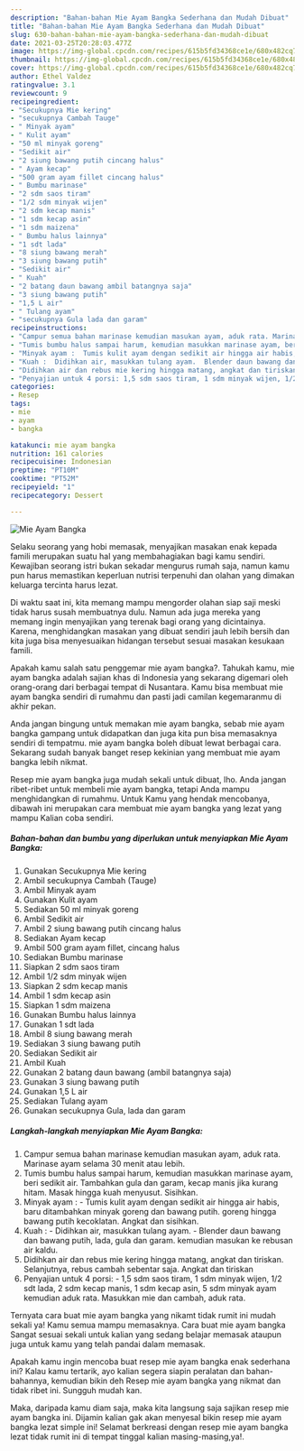 ```yaml
---
description: "Bahan-bahan Mie Ayam Bangka Sederhana dan Mudah Dibuat"
title: "Bahan-bahan Mie Ayam Bangka Sederhana dan Mudah Dibuat"
slug: 630-bahan-bahan-mie-ayam-bangka-sederhana-dan-mudah-dibuat
date: 2021-03-25T20:28:03.477Z
image: https://img-global.cpcdn.com/recipes/615b5fd34368ce1e/680x482cq70/mie-ayam-bangka-foto-resep-utama.jpg
thumbnail: https://img-global.cpcdn.com/recipes/615b5fd34368ce1e/680x482cq70/mie-ayam-bangka-foto-resep-utama.jpg
cover: https://img-global.cpcdn.com/recipes/615b5fd34368ce1e/680x482cq70/mie-ayam-bangka-foto-resep-utama.jpg
author: Ethel Valdez
ratingvalue: 3.1
reviewcount: 9
recipeingredient:
- "Secukupnya Mie kering"
- "secukupnya Cambah Tauge"
- " Minyak ayam"
- " Kulit ayam"
- "50 ml minyak goreng"
- "Sedikit air"
- "2 siung bawang putih cincang halus"
- " Ayam kecap"
- "500 gram ayam fillet cincang halus"
- " Bumbu marinase"
- "2 sdm saos tiram"
- "1/2 sdm minyak wijen"
- "2 sdm kecap manis"
- "1 sdm kecap asin"
- "1 sdm maizena"
- " Bumbu halus lainnya"
- "1 sdt lada"
- "8 siung bawang merah"
- "3 siung bawang putih"
- "Sedikit air"
- " Kuah"
- "2 batang daun bawang ambil batangnya saja"
- "3 siung bawang putih"
- "1,5 L air"
- " Tulang ayam"
- "secukupnya Gula lada dan garam"
recipeinstructions:
- "Campur semua bahan marinase kemudian masukan ayam, aduk rata. Marinase ayam selama 30 menit atau lebih."
- "Tumis bumbu halus sampai harum, kemudian masukkan marinase ayam, beri sedikit air. Tambahkan gula dan garam, kecap manis jika kurang hitam. Masak hingga kuah menyusut. Sisihkan."
- "Minyak ayam :  Tumis kulit ayam dengan sedikit air hingga air habis, baru ditambahkan minyak goreng dan bawang putih. goreng hingga bawang putih kecoklatan. Angkat dan sisihkan."
- "Kuah :  Didihkan air, masukkan tulang ayam.  Blender daun bawang dan bawang putih, lada, gula dan garam. kemudian masukan ke rebusan air kaldu."
- "Didihkan air dan rebus mie kering hingga matang, angkat dan tiriskan. Selanjutnya, rebus cambah sebentar saja. Angkat dan tiriskan"
- "Penyajian untuk 4 porsi: 1,5 sdm saos tiram, 1 sdm minyak wijen, 1/2 sdt lada, 2 sdm kecap manis, 1 sdm kecap asin, 5 sdm minyak ayam kemudian aduk rata. Masukkan mie dan cambah, aduk rata."
categories:
- Resep
tags:
- mie
- ayam
- bangka

katakunci: mie ayam bangka 
nutrition: 161 calories
recipecuisine: Indonesian
preptime: "PT10M"
cooktime: "PT52M"
recipeyield: "1"
recipecategory: Dessert

---
```



![Mie Ayam Bangka](https://img-global.cpcdn.com/recipes/615b5fd34368ce1e/680x482cq70/mie-ayam-bangka-foto-resep-utama.jpg)

Selaku seorang yang hobi memasak, menyajikan masakan enak kepada famili merupakan suatu hal yang membahagiakan bagi kamu sendiri. Kewajiban seorang istri bukan sekadar mengurus rumah saja, namun kamu pun harus memastikan keperluan nutrisi terpenuhi dan olahan yang dimakan keluarga tercinta harus lezat.

Di waktu  saat ini, kita memang mampu mengorder olahan siap saji meski tidak harus susah membuatnya dulu. Namun ada juga mereka yang memang ingin menyajikan yang terenak bagi orang yang dicintainya. Karena, menghidangkan masakan yang dibuat sendiri jauh lebih bersih dan kita juga bisa menyesuaikan hidangan tersebut sesuai masakan kesukaan famili. 



Apakah kamu salah satu penggemar mie ayam bangka?. Tahukah kamu, mie ayam bangka adalah sajian khas di Indonesia yang sekarang digemari oleh orang-orang dari berbagai tempat di Nusantara. Kamu bisa membuat mie ayam bangka sendiri di rumahmu dan pasti jadi camilan kegemaranmu di akhir pekan.

Anda jangan bingung untuk memakan mie ayam bangka, sebab mie ayam bangka gampang untuk didapatkan dan juga kita pun bisa memasaknya sendiri di tempatmu. mie ayam bangka boleh dibuat lewat berbagai cara. Sekarang sudah banyak banget resep kekinian yang membuat mie ayam bangka lebih nikmat.

Resep mie ayam bangka juga mudah sekali untuk dibuat, lho. Anda jangan ribet-ribet untuk membeli mie ayam bangka, tetapi Anda mampu menghidangkan di rumahmu. Untuk Kamu yang hendak mencobanya, dibawah ini merupakan cara membuat mie ayam bangka yang lezat yang mampu Kalian coba sendiri.

<!--inarticleads1-->

##### Bahan-bahan dan bumbu yang diperlukan untuk menyiapkan Mie Ayam Bangka:

1. Gunakan Secukupnya Mie kering
1. Ambil secukupnya Cambah (Tauge)
1. Ambil  Minyak ayam
1. Gunakan  Kulit ayam
1. Sediakan 50 ml minyak goreng
1. Ambil Sedikit air
1. Ambil 2 siung bawang putih cincang halus
1. Sediakan  Ayam kecap
1. Ambil 500 gram ayam fillet, cincang halus
1. Sediakan  Bumbu marinase
1. Siapkan 2 sdm saos tiram
1. Ambil 1/2 sdm minyak wijen
1. Siapkan 2 sdm kecap manis
1. Ambil 1 sdm kecap asin
1. Siapkan 1 sdm maizena
1. Gunakan  Bumbu halus lainnya
1. Gunakan 1 sdt lada
1. Ambil 8 siung bawang merah
1. Sediakan 3 siung bawang putih
1. Sediakan Sedikit air
1. Ambil  Kuah
1. Gunakan 2 batang daun bawang (ambil batangnya saja)
1. Gunakan 3 siung bawang putih
1. Gunakan 1,5 L air
1. Sediakan  Tulang ayam
1. Gunakan secukupnya Gula, lada dan garam




<!--inarticleads2-->

##### Langkah-langkah menyiapkan Mie Ayam Bangka:

1. Campur semua bahan marinase kemudian masukan ayam, aduk rata. Marinase ayam selama 30 menit atau lebih.
1. Tumis bumbu halus sampai harum, kemudian masukkan marinase ayam, beri sedikit air. Tambahkan gula dan garam, kecap manis jika kurang hitam. Masak hingga kuah menyusut. Sisihkan.
1. Minyak ayam :  - Tumis kulit ayam dengan sedikit air hingga air habis, baru ditambahkan minyak goreng dan bawang putih. goreng hingga bawang putih kecoklatan. Angkat dan sisihkan.
1. Kuah :  - Didihkan air, masukkan tulang ayam. -  Blender daun bawang dan bawang putih, lada, gula dan garam. kemudian masukan ke rebusan air kaldu.
1. Didihkan air dan rebus mie kering hingga matang, angkat dan tiriskan. Selanjutnya, rebus cambah sebentar saja. Angkat dan tiriskan
1. Penyajian untuk 4 porsi: - 1,5 sdm saos tiram, 1 sdm minyak wijen, 1/2 sdt lada, 2 sdm kecap manis, 1 sdm kecap asin, 5 sdm minyak ayam kemudian aduk rata. Masukkan mie dan cambah, aduk rata.




Ternyata cara buat mie ayam bangka yang nikamt tidak rumit ini mudah sekali ya! Kamu semua mampu memasaknya. Cara buat mie ayam bangka Sangat sesuai sekali untuk kalian yang sedang belajar memasak ataupun juga untuk kamu yang telah pandai dalam memasak.

Apakah kamu ingin mencoba buat resep mie ayam bangka enak sederhana ini? Kalau kamu tertarik, ayo kalian segera siapin peralatan dan bahan-bahannya, kemudian bikin deh Resep mie ayam bangka yang nikmat dan tidak ribet ini. Sungguh mudah kan. 

Maka, daripada kamu diam saja, maka kita langsung saja sajikan resep mie ayam bangka ini. Dijamin kalian gak akan menyesal bikin resep mie ayam bangka lezat simple ini! Selamat berkreasi dengan resep mie ayam bangka lezat tidak rumit ini di tempat tinggal kalian masing-masing,ya!.

